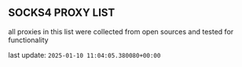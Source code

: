 ## SOCKS4 PROXY LIST

all proxies in this list were collected from open sources and tested for functionality

last update: `2025-01-10 11:04:05.380080+00:00`